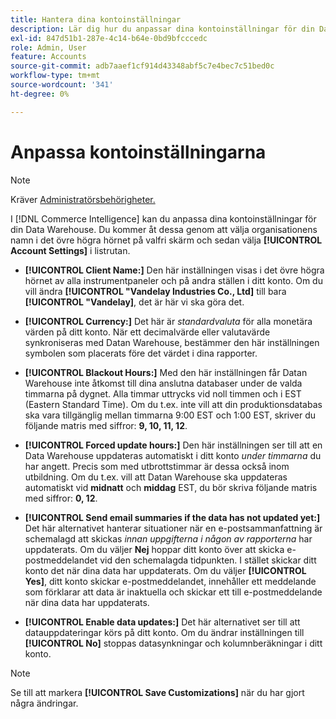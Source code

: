 ```yaml
---
title: Hantera dina kontoinställningar
description: Lär dig hur du anpassar dina kontoinställningar för din Data Warehouse.
exl-id: 847d51b1-287e-4c14-b64e-0bd9bfcccedc
role: Admin, User
feature: Accounts
source-git-commit: adb7aaef1cf914d43348abf5c7e4bec7c51bed0c
workflow-type: tm+mt
source-wordcount: '341'
ht-degree: 0%

---
```


# Anpassa kontoinställningarna

>[!NOTE]
>
>Kräver [Administratörsbehörigheter.](../../administrator/user-management/user-management.md)

I [!DNL Commerce Intelligence] kan du anpassa dina kontoinställningar för din Data Warehouse. Du kommer åt dessa genom att välja organisationens namn i det övre högra hörnet på valfri skärm och sedan välja **[!UICONTROL Account Settings]** i listrutan.

* **[!UICONTROL Client Name:]** Den här inställningen visas i det övre högra hörnet av alla instrumentpaneler och på andra ställen i ditt konto. Om du vill ändra **[!UICONTROL "Vandelay Industries Co., Ltd]** till bara **[!UICONTROL "Vandelay]**, det är här vi ska göra det.

* **[!UICONTROL Currency:]** Det här är *standardvaluta* för alla monetära värden på ditt konto. När ett decimalvärde eller valutavärde synkroniseras med Datan Warehouse, bestämmer den här inställningen symbolen som placerats före det värdet i dina rapporter.

* **[!UICONTROL Blackout Hours:]** Med den här inställningen får Datan Warehouse inte åtkomst till dina anslutna databaser under de valda timmarna på dygnet. Alla timmar uttrycks vid noll timmen och i EST (Eastern Standard Time). Om du t.ex. inte vill att din produktionsdatabas ska vara tillgänglig mellan timmarna 9:00 EST och 1:00 EST, skriver du följande matris med siffror: **9, 10, 11, 12**.

* **[!UICONTROL Forced update hours:]** Den här inställningen ser till att en Data Warehouse uppdateras automatiskt i ditt konto *under timmarna* du har angett. Precis som med utbrottstimmar är dessa också inom utbildning. Om du t.ex. vill att Datan Warehouse ska uppdateras automatiskt vid **midnatt** och **middag** EST, du bör skriva följande matris med siffror: **0, 12**.

* **[!UICONTROL Send email summaries if the data has not updated yet:]** Det här alternativet hanterar situationer när en e-postsammanfattning är schemalagd att skickas *innan uppgifterna i någon av rapporterna* har uppdaterats. Om du väljer **Nej** hoppar ditt konto över att skicka e-postmeddelandet vid den schemalagda tidpunkten. I stället skickar ditt konto det när dina data har uppdaterats. Om du väljer **[!UICONTROL Yes]**, ditt konto skickar e-postmeddelandet, innehåller ett meddelande som förklarar att data är inaktuella och skickar ett till e-postmeddelande när dina data har uppdaterats.

* **[!UICONTROL Enable data updates:]** Det här alternativet ser till att datauppdateringar körs på ditt konto. Om du ändrar inställningen till **[!UICONTROL No]** stoppas datasynkningar och kolumnberäkningar i ditt konto.

>[!NOTE]
>
>Se till att markera **[!UICONTROL Save Customizations]** när du har gjort några ändringar.
